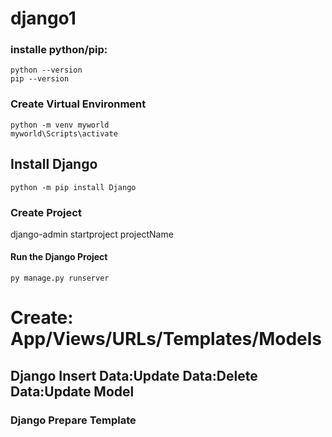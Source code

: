 # django1

### installe python/pip:

```
python --version
pip --version
```

### Create Virtual Environment

```
python -m venv myworld
myworld\Scripts\activate
```

## Install Django

```
python -m pip install Django
```

### Create Project

django-admin startproject projectName

#### Run the Django Project

```
py manage.py runserver
```

# Create: App/Views/URLs/Templates/Models

## Django Insert Data:Update Data:Delete Data:Update Model

### Django Prepare Template
